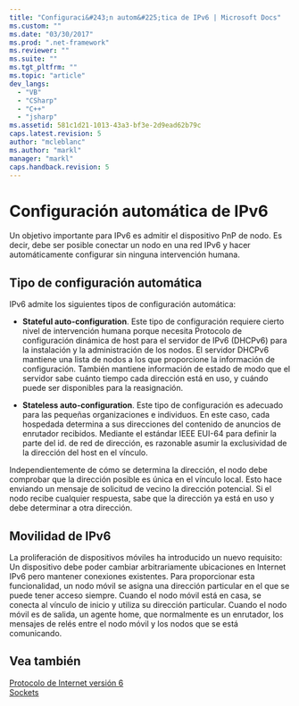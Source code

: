 ```yaml
---
title: "Configuraci&#243;n autom&#225;tica de IPv6 | Microsoft Docs"
ms.custom: ""
ms.date: "03/30/2017"
ms.prod: ".net-framework"
ms.reviewer: ""
ms.suite: ""
ms.tgt_pltfrm: ""
ms.topic: "article"
dev_langs: 
  - "VB"
  - "CSharp"
  - "C++"
  - "jsharp"
ms.assetid: 581c1d21-1013-43a3-bf3e-2d9ead62b79c
caps.latest.revision: 5
author: "mcleblanc"
ms.author: "markl"
manager: "markl"
caps.handback.revision: 5
---
```

# Configuraci&#243;n autom&#225;tica de IPv6
Un objetivo importante para IPv6 es admitir el dispositivo PnP de nodo.  Es decir, debe ser posible conectar un nodo en una red IPv6 y hacer automáticamente configurar sin ninguna intervención humana.  
  
## Tipo de configuración automática  
 IPv6 admite los siguientes tipos de configuración automática:  
  
-   **Stateful auto\-configuration**.  Este tipo de configuración requiere cierto nivel de intervención humana porque necesita Protocolo de configuración dinámica de host para el servidor de IPv6 \(DHCPv6\) para la instalación y la administración de los nodos.  El servidor DHCPv6 mantiene una lista de nodos a los que proporcione la información de configuración.  También mantiene información de estado de modo que el servidor sabe cuánto tiempo cada dirección está en uso, y cuándo puede ser disponibles para la reasignación.  
  
-   **Stateless auto\-configuration**.  Este tipo de configuración es adecuado para las pequeñas organizaciones e individuos.  En este caso, cada hospedada determina a sus direcciones del contenido de anuncios de enrutador recibidos.  Mediante el estándar IEEE EUI\-64 para definir la parte del id. de red de dirección, es razonable asumir la exclusividad de la dirección del host en el vínculo.  
  
 Independientemente de cómo se determina la dirección, el nodo debe comprobar que la dirección posible es única en el vínculo local.  Esto hace enviando un mensaje de solicitud de vecino la dirección potencial.  Si el nodo recibe cualquier respuesta, sabe que la dirección ya está en uso y debe determinar a otra dirección.  
  
## Movilidad de IPv6  
 La proliferación de dispositivos móviles ha introducido un nuevo requisito: Un dispositivo debe poder cambiar arbitrariamente ubicaciones en Internet IPv6 pero mantener conexiones existentes.  Para proporcionar esta funcionalidad, un nodo móvil se asigna una dirección particular en el que se puede tener acceso siempre.  Cuando el nodo móvil está en casa, se conecta al vínculo de inicio y utiliza su dirección particular.  Cuando el nodo móvil es de salida, un agente home, que normalmente es un enrutador, los mensajes de relés entre el nodo móvil y los nodos que se está comunicando.  
  
## Vea también  
 [Protocolo de Internet versión 6](../../../docs/framework/network-programming/internet-protocol-version-6.md)   
 [Sockets](../../../docs/framework/network-programming/sockets.md)